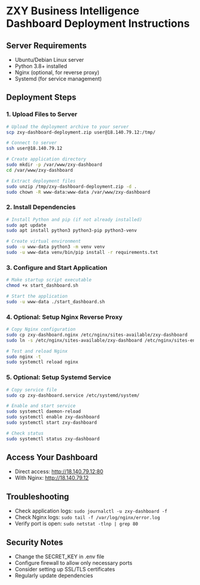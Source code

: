 
# ZXY Business Intelligence Dashboard Deployment Instructions

## Server Requirements
- Ubuntu/Debian Linux server
- Python 3.8+ installed
- Nginx (optional, for reverse proxy)
- Systemd (for service management)

## Deployment Steps

### 1. Upload Files to Server
```bash
# Upload the deployment archive to your server
scp zxy-dashboard-deployment.zip user@18.140.79.12:/tmp/

# Connect to server
ssh user@18.140.79.12

# Create application directory
sudo mkdir -p /var/www/zxy-dashboard
cd /var/www/zxy-dashboard

# Extract deployment files
sudo unzip /tmp/zxy-dashboard-deployment.zip -d .
sudo chown -R www-data:www-data /var/www/zxy-dashboard
```

### 2. Install Dependencies
```bash
# Install Python and pip (if not already installed)
sudo apt update
sudo apt install python3 python3-pip python3-venv

# Create virtual environment
sudo -u www-data python3 -m venv venv
sudo -u www-data venv/bin/pip install -r requirements.txt
```

### 3. Configure and Start Application
```bash
# Make startup script executable
chmod +x start_dashboard.sh

# Start the application
sudo -u www-data ./start_dashboard.sh
```

### 4. Optional: Setup Nginx Reverse Proxy
```bash
# Copy Nginx configuration
sudo cp zxy-dashboard.nginx /etc/nginx/sites-available/zxy-dashboard
sudo ln -s /etc/nginx/sites-available/zxy-dashboard /etc/nginx/sites-enabled/

# Test and reload Nginx
sudo nginx -t
sudo systemctl reload nginx
```

### 5. Optional: Setup Systemd Service
```bash
# Copy service file
sudo cp zxy-dashboard.service /etc/systemd/system/

# Enable and start service
sudo systemctl daemon-reload
sudo systemctl enable zxy-dashboard
sudo systemctl start zxy-dashboard

# Check status
sudo systemctl status zxy-dashboard
```

## Access Your Dashboard
- Direct access: http://18.140.79.12:80
- With Nginx: http://18.140.79.12

## Troubleshooting
- Check application logs: `sudo journalctl -u zxy-dashboard -f`
- Check Nginx logs: `sudo tail -f /var/log/nginx/error.log`
- Verify port is open: `sudo netstat -tlnp | grep 80`

## Security Notes
- Change the SECRET_KEY in .env file
- Configure firewall to allow only necessary ports
- Consider setting up SSL/TLS certificates
- Regularly update dependencies
